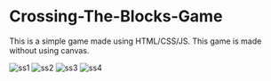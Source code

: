 # Crossing-The-Blocks-Game
This is a simple game made using HTML/CSS/JS.
This game is made without using canvas.

![ss1](https://user-images.githubusercontent.com/34907170/159133271-ade60bbd-4e51-4273-9920-7152c9bb012d.png)
![ss2](https://user-images.githubusercontent.com/34907170/159133449-f44ac6c8-fed6-4dc7-85e5-532af21710a2.png)
![ss3](https://user-images.githubusercontent.com/34907170/159133452-3507d4b8-5cbc-4274-a5c5-346d454dfbe7.png)
![ss4](https://user-images.githubusercontent.com/34907170/159133433-08808b2f-55c2-4f05-bdd7-a19b19802fa2.png)
